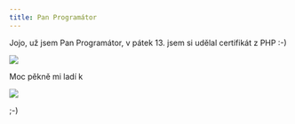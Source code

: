 ```yaml
---
title: Pan Programátor
---
```


Jojo, už jsem Pan Programátor, v pátek 13. jsem si udělal certifikát z PHP :-) 

<a href="http://zend.com/zce.php?c=ZEND008513&r=229420213" target="_blank"><img src="http://static.zend.com/img/yellowpages/php5_zce_logo_new.gif" style="border: 0px;" /></a>

Moc pěkně mi ladí k 

<a href="http://zend.com/zce.php?c=ZEND008513&r=226468940" target="_blank"><img src="http://static.zend.com/img/yellowpages/zf_zce_logo.gif" style="border: 0px;" /></a>


;-)
